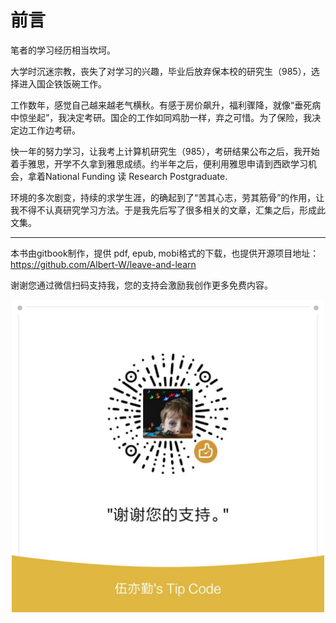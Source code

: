 # 前言

笔者的学习经历相当坎坷。

大学时沉迷宗教，丧失了对学习的兴趣，毕业后放弃保本校的研究生（985），选择进入国企铁饭碗工作。

工作数年，感觉自己越来越老气横秋。有感于房价飙升，福利骤降，就像“垂死病中惊坐起”，我决定考研。国企的工作如同鸡肋一样，弃之可惜。为了保险，我决定边工作边考研。

快一年的努力学习，让我考上计算机研究生（985），考研结果公布之后，我开始着手雅思，开学不久拿到雅思成绩。约半年之后，便利用雅思申请到西欧学习机会，拿着National Funding 读 Research Postgraduate.

环境的多次剧变，持续的求学生涯，的确起到了“苦其心志，劳其筋骨”的作用，让我不得不认真研究学习方法。于是我先后写了很多相关的文章，汇集之后，形成此文集。
***

本书由gitbook制作，提供 pdf, epub, mobi格式的下载，也提供开源项目地址：https://github.com/Albert-W/leave-and-learn

谢谢您通过微信扫码支持我，您的支持会激励我创作更多免费内容。
<div align=center>
<img src="chapter1/微信图片_20180912214326.jpg" width="500" height="500" />
</div>



